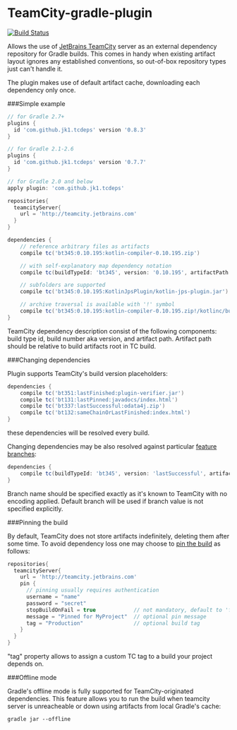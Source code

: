 TeamCity-gradle-plugin 
======================
[![Build Status](https://travis-ci.org/jk1/TeamCity-dependencies-gradle-plugin.png?branch=master)](https://travis-ci.org/jk1/TeamCity-dependencies-gradle-plugin)

Allows the use of [JetBrains TeamCity](http://www.jetbrains.com/teamcity/) server as an external dependency repository for Gradle builds. This comes in handy when existing artifact layout ignores any established conventions, so out-of-box repository types just can't handle it.

The plugin makes use of default artifact cache, downloading each dependency only once.

###Simple example

```groovy
// for Gradle 2.7+
plugins {
  id 'com.github.jk1.tcdeps' version '0.8.3'
}

// for Gradle 2.1-2.6
plugins {
  id 'com.github.jk1.tcdeps' version '0.7.7'
}

// for Gradle 2.0 and below
apply plugin: 'com.github.jk1.tcdeps'

repositories{
  teamcityServer{
    url = 'http://teamcity.jetbrains.com'
  }
}

dependencies {
    // reference arbitrary files as artifacts
    compile tc('bt345:0.10.195:kotlin-compiler-0.10.195.zip')

    // with self-explanatory map dependency notation
    compile tc(buildTypeId: 'bt345', version: '0.10.195', artifactPath: 'kotlin-compiler-for-maven.jar')

    // subfolders are supported
    compile tc('bt345:0.10.195:KotlinJpsPlugin/kotlin-jps-plugin.jar')

    // archive traversal is available with '!' symbol
    compile tc('bt345:0.10.195:kotlin-compiler-0.10.195.zip!/kotlinc/build.txt')
}
```
TeamCity dependency description consist of the following components: build type id, build number aka version, and artifact path. Artifact path should be relative to build artifacts root in TC build. 

###Changing dependencies

Plugin supports TeamCity's build version placeholders:

```groovy
dependencies {
    compile tc('bt351:lastFinished:plugin-verifier.jar')
    compile tc('bt131:lastPinned:javadocs/index.html')
    compile tc('bt337:lastSuccessful:odata4j.zip')
    compile tc('bt132:sameChainOrLastFinished:index.html')
}
```
these dependencies will be resolved every build.

Changing dependencies may be also resolved against particular [feature branches](https://confluence.jetbrains.com/display/TCD8/Working+with+Feature+Branches):

```groovy
dependencies {
    compile tc(buildTypeId: 'bt345', version: 'lastSuccessful', artifactPath: 'KotlinJpsPlugin/kotlin-jps-plugin.jar', branch: 'master')
}
```

Branch name should be specified exactly as it's known to TeamCity with no encoding applied.
Default branch will be used if branch value is not specified explicitly.

###Pinning the build

By default, TeamCity does not store artifacts indefinitely, deleting them after some time. To avoid dependency loss one may choose to [pin the build](https://confluence.jetbrains.com/display/TCD8/Pinned+Build) as follows:

```groovy
repositories{
  teamcityServer{
    url = 'http://teamcity.jetbrains.com'
    pin {
      // pinning usually requires authentication
      username = "name"
      password = "secret"
      stopBuildOnFail = true            // not mandatory, default to 'false'
      message = "Pinned for MyProject"  // optional pin message
      tag = "Production"                // optional build tag     
    }
  }
}
```
"tag" property allows to assign a custom TC tag to a build your project depends on.

###Offline mode

Gradle's offline mode is fully supported for TeamCity-originated dependencies. This feature allows you to run the build when teamcity server is unreacheable or down using artifacts from local Gradle's cache:

```
gradle jar --offline
```

